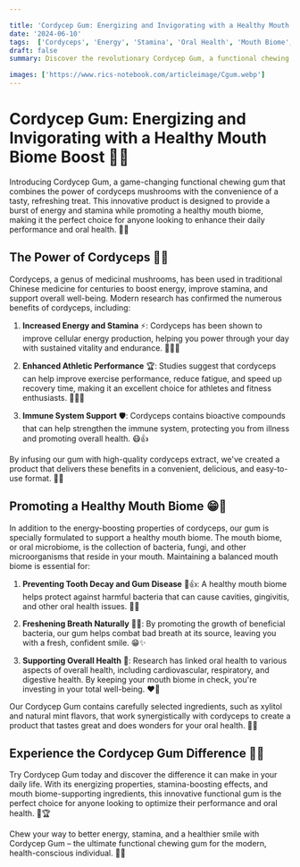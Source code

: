 ```yaml
---

title: 'Cordycep Gum: Energizing and Invigorating with a Healthy Mouth Biome Boost 💪😁'
date: '2024-06-10'
tags:  ['Cordyceps', 'Energy', 'Stamina', 'Oral Health', 'Mouth Biome', 'Functional Gum']
draft: false
summary: Discover the revolutionary Cordycep Gum, a functional chewing gum that delivers a burst of energy and stamina while promoting a healthy mouth biome. Learn about the benefits of this innovative product and how it can help you power through your day with a smile.

images: ['https://www.rics-notebook.com/articleimage/Cgum.webp']
---
```


# Cordycep Gum: Energizing and Invigorating with a Healthy Mouth Biome Boost 💪😁

Introducing Cordycep Gum, a game-changing functional chewing gum that combines the power of cordyceps mushrooms with the convenience of a tasty, refreshing treat. This innovative product is designed to provide a burst of energy and stamina while promoting a healthy mouth biome, making it the perfect choice for anyone looking to enhance their daily performance and oral health. 🍄💨

## The Power of Cordyceps 🌿💪

Cordyceps, a genus of medicinal mushrooms, has been used in traditional Chinese medicine for centuries to boost energy, improve stamina, and support overall well-being. Modern research has confirmed the numerous benefits of cordyceps, including:

1. **Increased Energy and Stamina** ⚡: Cordyceps has been shown to improve cellular energy production, helping you power through your day with sustained vitality and endurance. 🏃‍♀️💨

2. **Enhanced Athletic Performance** 🏆: Studies suggest that cordyceps can help improve exercise performance, reduce fatigue, and speed up recovery time, making it an excellent choice for athletes and fitness enthusiasts. 🏋️‍♂️🥇

3. **Immune System Support** 🛡️: Cordyceps contains bioactive compounds that can help strengthen the immune system, protecting you from illness and promoting overall health. 😷👍

By infusing our gum with high-quality cordyceps extract, we've created a product that delivers these benefits in a convenient, delicious, and easy-to-use format. 🍬✨

## Promoting a Healthy Mouth Biome 😁🦠

In addition to the energy-boosting properties of cordyceps, our gum is specially formulated to support a healthy mouth biome. The mouth biome, or oral microbiome, is the collection of bacteria, fungi, and other microorganisms that reside in your mouth. Maintaining a balanced mouth biome is essential for:

1. **Preventing Tooth Decay and Gum Disease** 🦷👍: A healthy mouth biome helps protect against harmful bacteria that can cause cavities, gingivitis, and other oral health issues. 🦠❌

2. **Freshening Breath Naturally** 💨😊: By promoting the growth of beneficial bacteria, our gum helps combat bad breath at its source, leaving you with a fresh, confident smile. 😁✨

3. **Supporting Overall Health** 🌟: Research has linked oral health to various aspects of overall health, including cardiovascular, respiratory, and digestive health. By keeping your mouth biome in check, you're investing in your total well-being. ❤️💪

Our Cordycep Gum contains carefully selected ingredients, such as xylitol and natural mint flavors, that work synergistically with cordyceps to create a product that tastes great and does wonders for your oral health. 🍬🌿

## Experience the Cordycep Gum Difference 💪😁

Try Cordycep Gum today and discover the difference it can make in your daily life. With its energizing properties, stamina-boosting effects, and mouth biome-supporting ingredients, this innovative functional gum is the perfect choice for anyone looking to optimize their performance and oral health. 🌟🏆

Chew your way to better energy, stamina, and a healthier smile with Cordycep Gum – the ultimate functional chewing gum for the modern, health-conscious individual. 💪😁
